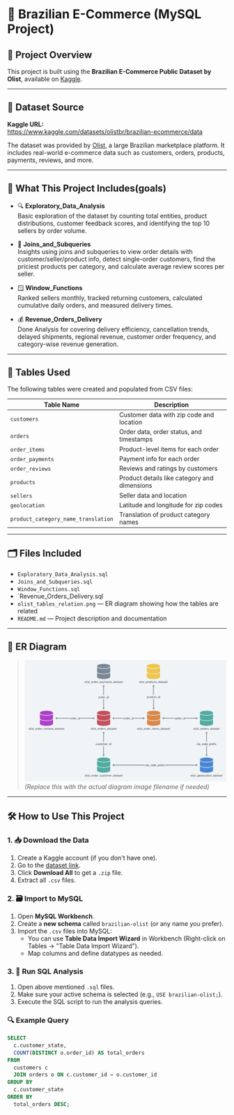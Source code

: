 # 🛒 Brazilian E-Commerce (MySQL Project)

## 📌 Project Overview

This project is built using the **Brazilian E-Commerce Public Dataset by Olist**, available on [Kaggle](https://www.kaggle.com/datasets/olistbr/brazilian-ecommerce/data).

---

## 📁 Dataset Source

**Kaggle URL:**  
https://www.kaggle.com/datasets/olistbr/brazilian-ecommerce/data

The dataset was provided by [Olist](https://www.olist.com/), a large Brazilian marketplace platform. It includes real-world e-commerce data such as customers, orders, products, payments, reviews, and more.

---

## 🧠 What This Project Includes(goals)

- 🔍 **Exploratory_Data_Analysis**  
		Basic exploration of the dataset by counting total entities, product distributions, customer feedback scores, and identifying the top 10 sellers by order volume.
- 🔗 **Joins_and_Subqueries**  
		Insights using joins and subqueries to view order details with customer/seller/product info, detect single-order customers, find the priciest products per category, and calculate average review scores per seller.

- 🪟 **Window_Functions**  
		Ranked sellers monthly, tracked returning customers, calculated cumulative daily orders, and measured delivery times.

- 💰 **Revenue_Orders_Delivery**  
 		Done Analysis for covering delivery efficiency, cancellation trends, delayed shipments, regional revenue, customer order frequency, and category-wise revenue generation.


---

## 🧩 Tables Used

The following tables were created and populated from CSV files:

| Table Name                         | Description |
|------------------------------------|-------------|
| `customers`                        | Customer data with zip code and location |
| `orders`                           | Order data, order status, and timestamps |
| `order_items`                      | Product-level items for each order |
| `order_payments`                   | Payment info for each order |
| `order_reviews`                    | Reviews and ratings by customers |
| `products`                         | Product details like category and dimensions |
| `sellers`                          | Seller data and location |
| `geolocation`                      | Latitude and longitude for zip codes |
| `product_category_name_translation` | Translation of product category names |

---

## 🗂️ Files Included

- `Exploratory_Data_Analysis.sql`
- `Joins_and_Subqueries.sql`
- `Window_Functions.sql`
- `Revenue_Orders_Delivery.sql
- `olist_tables_relation.png` — ER diagram showing how the tables are related
- `README.md` — Project description and documentation

---

## 🔗 ER Diagram

> ![ER Diagram](./olist_tables_relation.png)  
> *(Replace this with the actual diagram image filename if needed)*


---

## 🛠️ How to Use This Project

### 1. 📥 Download the Data

1. Create a Kaggle account (if you don't have one).
2. Go to the [dataset link](https://www.kaggle.com/datasets/olistbr/brazilian-ecommerce/data).
3. Click **Download All** to get a `.zip` file.
4. Extract all `.csv` files.

### 2. 🗃️ Import to MySQL

1. Open **MySQL Workbench**.
2. Create a **new schema** called `brazilian-olist` (or any name you prefer).
3. Import the `.csv` files into MySQL:
   - You can use **Table Data Import Wizard** in Workbench (Right-click on Tables → "Table Data Import Wizard").
   - Map columns and define datatypes as needed.

### 3. 🧠 Run SQL Analysis

1. Open above mentioned `.sql` files.
2. Make sure your active schema is selected (e.g., `USE brazilian-olist;`).
3. Execute the SQL script to run the analysis queries.

### 🔍 Example Query
```sql
SELECT
  c.customer_state,
  COUNT(DISTINCT o.order_id) AS total_orders
FROM
  customers c
  JOIN orders o ON c.customer_id = o.customer_id
GROUP BY
  c.customer_state
ORDER BY
  total_orders DESC;
